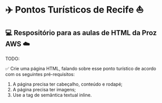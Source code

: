# :airplane: Pontos Turísticos de Recife :boat:
## :computer: Respositório para as aulas de HTML da Proz AWS :cloud:

TODO:

:white_check_mark: Crie uma página HTML, falando sobre esse ponto turístico de acordo com os seguintes pré-requisitos: 

 1. A página precisa ter cabeçalho, conteúdo e rodapé;
 2. A página precisa ter imagens; 
 3. Use a tag de semântica textual inline. 
